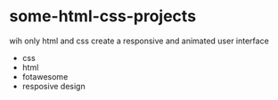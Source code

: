 # some-html-css-projects
wih only html and css create a responsive and animated user interface
+ css
+ html
+ fotawesome
+ resposive design
